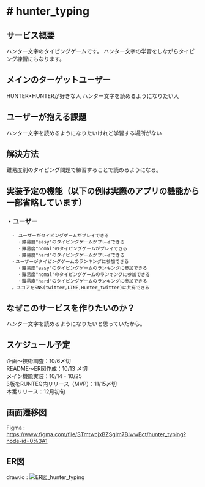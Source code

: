 # # **hunter_typing**

## サービス概要
ハンター文字のタイピングゲームです。
ハンター文字の学習をしながらタイピング練習にもなります。


## メインのターゲットユーザー
HUNTER×HUNTERが好きな人
ハンター文字を読めるようになりたい人


## ユーザーが抱える課題
ハンター文字を読めるようになりたいけれど学習する場所がない


## 解決方法
難易度別のタイピング問題で練習することで読めるようになる。


## 実装予定の機能（以下の例は実際のアプリの機能から一部省略しています）
###  ・ユーザー
    　・ ユーザーがタイピングゲームがプレイできる
        ・難易度"easy"のタイピングゲームがプレイできる
        ・難易度"nomal"のタイピングゲームがプレイできる
        ・難易度"hard"のタイピングゲームがプレイできる
    　・ユーザーがタイピングゲームのランキングに参加できる
        ・難易度"easy"のタイピングゲームのランキングに参加できる
        ・難易度"nomal"のタイピングゲームのランキングに参加できる
        ・難易度"hard"のタイピングゲームのランキングに参加できる
      。スコアをSNS(twitter,LINE,Hunter_twitter)に共有できる

## なぜこのサービスを作りたいのか？
ハンター文字を読めるようになりたいと思っていたから。

## スケジュール予定
企画〜技術調査：10/6〆切  
README〜ER図作成：10/13 〆切  
メイン機能実装：10/14 - 10/25  
β版をRUNTEQ内リリース（MVP）：11/15〆切  
本番リリース：12月初旬

## 画面遷移図
Figma : https://www.figma.com/file/STmtwcjxBZSgIm7BIwwBct/hunter_typing?node-id=0%3A1

## ER図
draw.io : ![ER図_hunter_typing](https://user-images.githubusercontent.com/74085271/194563297-2171a571-0c01-460a-b870-286d721d7136.png)
